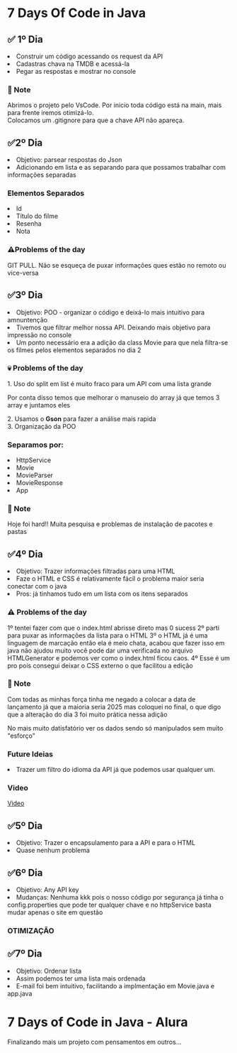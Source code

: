 ﻿# 7 Days Of Code in Java
<h2> ✅ 1º Dia</h2>
<li>Construir um código acessando os request da API</li>
<li>Cadastras chava na TMDB e acessá-la</li>
<li>Pegar as respostas e mostrar no console</li>
<h3>📌 Note</h3>
Abrimos o projeto pelo VsCode. Por inicio toda código está na main, mais para frente iremos otimizá-lo.</br>
Colocamos um .gitignore para que a chave API não apareça.

<h2>✅2º Dia</h2>
<li>Objetivo: parsear respostas do Json</li>
<li>Adicionando em lista e as separando para que possamos trabalhar com informações separadas</li>
<h3>Elementos Separados</h3>
<li>Id</li>
<li>Título do filme</li>
<li>Resenha</li>
<li>Nota</li>
<h3>⚠️Problems of the day</h3>
GIT PULL. Não se esqueça de puxar informações ques estão no remoto ou vice-versa


<h2>✅3º Dia</h2>
<li>Objetivo: POO - organizar o código e deixá-lo mais intuitivo para amnuntenção</li>
<li>Tivemos que filtrar melhor nossa API. Deixando mais objetivo para impressão no console</li>
<li>Um ponto necessário era a adição da class Movie para que nela filtra-se os filmes pelos elementos separados no dia 2</li>

<h3>💀 Problems of the day</h3>
1. Uso do split em list é muito fraco para um API com uma lista grande
<p> Por conta disso temos que melhorar o manuseio do array já que temos 3 array e juntamos eles</p>
2. Usamos o <strong>Gson</strong> para fazer a análise mais rapida</br>
3. Organização da POO
<h3>Separamos por:</h3>
<li>HttpService</li>
<li>Movie</li>
<li>MovieParser</li>
<li>MovieResponse</li>
<li>App</li>

<h3>📌 Note</h3>
<p>Hoje foi hard!! Muita pesquisa e problemas de instalação de pacotes e pastas</p>

<h2>✅4º Dia</h2>
<li>Objetivo: Trazer informações filtradas para uma HTML</li>
<li>Faze o HTML e CSS é relativamente fácil o problema maior seria conectar com o java</li>
<li>Pros: já tinhamos tudo em um lista com os itens separados</li>

<h3> ⚠️ Problems of the day</h3>
1º tentei fazer com que o index.html abrisse direto mas 0 sucess
2º parti para puxar as informações da lista para o HTML
3º o HTML já é uma linguagem de marcação então ela é meio chata, acabou que fazer isso em java não ajudou muito você pode dar uma verificada no arquivo HTMLGenerator e podemos ver como o index.html ficou caos.
4º Esse é um pro pois consegui deixar o CSS externo o que facilitou a edição

<h3> 📌 Note </h3>
<p>Com todas as minhas força tinha me negado a colocar a data de lançamento já que a maioria seria 2025 mas coloquei no final, o que digo que a alteração do dia 3 foi muito prática nessa adição</p>
<p>No mais muito datisfatório ver os dados sendo só manipulados sem muito "esforço"</p>

<h3>Future Ideias</h3>
<li>Trazer um filtro do idioma da API já que podemos usar qualquer um.</li>

<h3>Video</h3>
<a href="https://youtu.be/UMfRoBLRuN4">Video</a>

<h2>✅5º Dia</h2>
<li>Objetivo: Trazer o encapsulamento para a API e para o HTML</li>
<li>Quase nenhum problema</li>


<h2>✅6º Dia</h2>
<li>Objetivo: Any API key</li>
<li>Mudanças: Nenhuma kkk pois o nosso código por segurança já tinha o config.properties que pode ter qualquer chave e no httpService basta mudar apenas o site em questão</li>
<h3>OTIMIZAÇÃO</h3>

<h2>✅7º Dia</h2>
<li>Objetivo: Ordenar lista</li>
<li>Assim podemos ter uma lista mais ordenada</li>
<li>E-mail foi bem intuitivo, facilitando a implmentação em Movie.java e app.java</li>

<h1>7 Days of Code in Java - Alura </h1>
<p>Finalizando mais um projeto com pensamentos em outros...<p>
